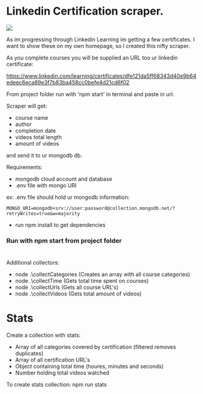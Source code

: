 # Linkedin Certification scraper.

![](https://github.com/toremann/linkedin-getcerts/workflows/prettier/badge.svg)

As im progressing through Linkedin Learning im getting a few certificates. I want to show these on my own homepage, so I created this nifty scraper.

As you complete courses you will be supplied an URL too ur linkedin certificate:

https://www.linkedin.com/learning/certificates/dfe121da5ff68343d40e9b64edeec6eca89e3f7b83ba458cc0befe4d21cd6f02

From project folder run with 'npm start' in terminal and paste in url.

Scraper will get:
- course name
- author
- completion date
- videos total length
- amount of videos

and send it to ur mongodb db. 

Requirements:
- mongodb cloud account and database
- .env file with mongo URI

ex: .env file should hold ur mongodb information:

`MONGO_URI=mongodb+srv://user:password@collection.mongodb.net/?retryWrites=true&w=majority`

- run npm install to get dependencies

### Run with npm start from project folder

#

Additional collectors:

- node .\collectCategories (Creates an array with all course categories)
- node .\collectTime (Gets total time spent on courses)
- node .\collectUrls (Gets all course URL's)
- node .\collectVideos (Gets total amount of videos)

# Stats

Create a collection with stats:

- Array of all categories covered by certification (filtered removes duplicates)
- Array of all certification URL's
- Object containing total time (houres, minutes and seconds)
- Number holding total videos watched

To create stats collection: npm run stats

